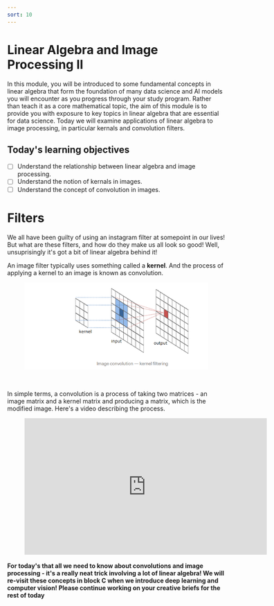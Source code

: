 ```yaml
---
sort: 10
---
```


# Linear Algebra and Image Processing II

In this module, you will be introduced to some fundamental concepts in linear algebra
that form the foundation of many data science and AI models you will encounter
as you progress through your study program. Rather than teach it as a core mathematical
topic, the aim of this module is to provide you with exposure to key topics in linear
algebra that are essential for data science. Today we will examine applications
of linear algebra to image processing, in particular kernals and convolution
filters.

## Today's learning objectives
- [ ] Understand the relationship between linear algebra and image processing.
- [ ] Understand the notion of kernals in images.
- [ ] Understand the concept of convolution  in images.

# Filters

We all have been guilty of using an instagram filter at somepoint in our lives!
But what are these filters, and how do they make us all look so good! Well, unsuprisingly it's got a bit of linear algebra behind it!

An image filter typically uses something called a **kernel**. And the process
of applying a kernel to an image is known as convolution.

<figure>
    <img src=".\assets\convo.PNG" />
</figure>
<br>

In simple terms, a convolution is a process of taking two matrices - an image matrix and a kernel matrix and producing a matrix, which is the modified
image. Here's a video describing the process.

<!-- blank line -->
<figure class="video_container">
<iframe width="560" height="315" src="https://www.youtube.com/embed/C_zFhWdM4ic?controls=0" title="YouTube video player" frameborder="0" allow="accelerometer; autoplay; clipboard-write; encrypted-media; gyroscope; picture-in-picture" allowfullscreen></iframe>
</figure>
<!-- blank line -->

**For today's that all we need to know about convolutions and image processing - it's a really neat trick involving a lot of linear algebra! We will re-visit these concepts in block C when we introduce deep learning and computer vision! Please continue working on your creative briefs for the rest of today**
